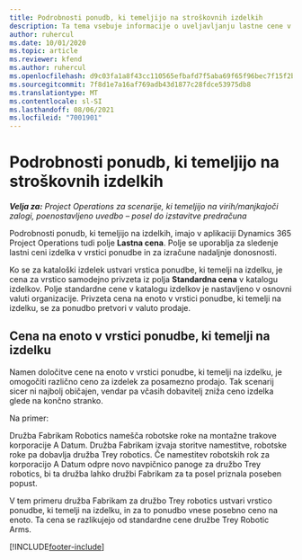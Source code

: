 ```yaml
---
title: Podrobnosti ponudb, ki temeljijo na stroškovnih izdelkih
description: Ta tema vsebuje informacije o uveljavljanju lastne cene v vrstici ponudbe, ki temelji na izdelku.
author: ruhercul
ms.date: 10/01/2020
ms.topic: article
ms.reviewer: kfend
ms.author: ruhercul
ms.openlocfilehash: d9c03fa1a8f43cc110565efbafd7f5aba69f65f96bec7f15f2bd492123f639c7
ms.sourcegitcommit: 7f8d1e7a16af769adb43d1877c28fdce53975db8
ms.translationtype: MT
ms.contentlocale: sl-SI
ms.lasthandoff: 08/06/2021
ms.locfileid: "7001901"
---
```

# <a name="costing-product-based-quote-lines"></a>Podrobnosti ponudb, ki temeljijo na stroškovnih izdelkih

_**Velja za:** Project Operations za scenarije, ki temeljijo na virih/manjkajoči zalogi, poenostavljeno uvedbo – posel do izstavitve predračuna_


Podrobnosti ponudb, ki temeljijo na izdelkih, imajo v aplikaciji Dynamics 365 Project Operations tudi polje **Lastna cena**. Polje se uporablja za sledenje lastni ceni izdelka v vrstici ponudbe in za izračune nadaljnje donosnosti.

Ko se za kataloški izdelek ustvari vrstica ponudbe, ki temelji na izdelku, je cena za vrstico samodejno privzeta iz polja **Standardna cena** v katalogu izdelkov. Polje standardne cene v katalogu izdelkov je nastavljeno v osnovni valuti organizacije. Privzeta cena na enoto v vrstici ponudbe, ki temelji na izdelku, se za ponudbo pretvori v valuto prodaje.

## <a name="unit-cost-on-a-product-based-quote-line"></a>Cena na enoto v vrstici ponudbe, ki temelji na izdelku

Namen določitve cene na enoto v vrstici ponudbe, ki temelji na izdelku, je omogočiti različno ceno za izdelek za posamezno prodajo. Tak scenarij sicer ni najbolj običajen, vendar pa včasih dobavitelj zniža ceno izdelka glede na končno stranko.

Na primer:

Družba Fabrikam Robotics namešča robotske roke na montažne trakove korporacije A Datum. Družba Fabrikam izvaja storitve namestitve, robotske roke pa dobavlja družba Trey robotics. Če namestitev robotskih rok za korporacijo A Datum odpre novo navpičnico panoge za družbo Trey robotics, bi ta družba lahko družbi Fabrikam za ta posel priznala poseben popust.

V tem primeru družba Fabrikam za družbo Trey robotics ustvari vrstico ponudbe, ki temelji na izdelku, in za to ponudbo vnese posebno ceno na enoto. Ta cena se razlikujejo od standardne cene družbe Trey Robotic Arms.


[!INCLUDE[footer-include](../../includes/footer-banner.md)]